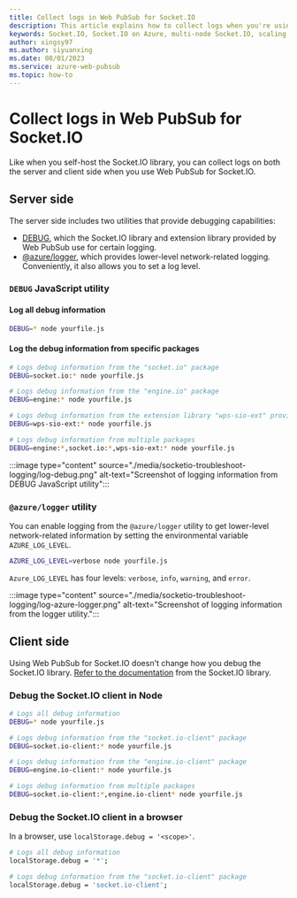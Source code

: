 ```yaml
---
title: Collect logs in Web PubSub for Socket.IO
description: This article explains how to collect logs when you're using Web PubSub for Socket.IO.
keywords: Socket.IO, Socket.IO on Azure, multi-node Socket.IO, scaling Socket.IO, Socket.IO logging, Socket.IO debugging, socketio, azure socketio
author: xingsy97
ms.author: siyuanxing
ms.date: 08/01/2023
ms.service: azure-web-pubsub
ms.topic: how-to
---
```

# Collect logs in Web PubSub for Socket.IO

Like when you self-host the Socket.IO library, you can collect logs on both the server and client side when you use Web PubSub for Socket.IO.

## Server side

The server side includes two utilities that provide debugging capabilities:

- [DEBUG](https://github.com/debug-js/debug), which the Socket.IO library and extension library provided by Web PubSub use for certain logging.
- [@azure/logger](https://www.npmjs.com/package/@azure/logger), which provides lower-level network-related logging. Conveniently, it also allows you to set a log level.

### `DEBUG` JavaScript utility

#### Log all debug information

```bash
DEBUG=* node yourfile.js
```

#### Log the debug information from specific packages

```bash
# Logs debug information from the "socket.io" package
DEBUG=socket.io:* node yourfile.js

# Logs debug information from the "engine.io" package
DEBUG=engine:* node yourfile.js

# Logs debug information from the extension library "wps-sio-ext" provided by Web PubSub
DEBUG=wps-sio-ext:* node yourfile.js

# Logs debug information from multiple packages
DEBUG=engine:*,socket.io:*,wps-sio-ext:* node yourfile.js
```

:::image type="content" source="./media/socketio-troubleshoot-logging/log-debug.png" alt-text="Screenshot of logging information from DEBUG JavaScript utility":::

### `@azure/logger` utility

You can enable logging from the `@azure/logger` utility to get lower-level network-related information by setting the environmental variable `AZURE_LOG_LEVEL`.

```bash
AZURE_LOG_LEVEL=verbose node yourfile.js
```

`Azure_LOG_LEVEL` has four levels: `verbose`, `info`, `warning`, and `error`.

:::image type="content" source="./media/socketio-troubleshoot-logging/log-azure-logger.png" alt-text="Screenshot of logging information from the logger utility.":::

## Client side

Using Web PubSub for Socket.IO doesn't change how you debug the Socket.IO library. [Refer to the documentation](https://socket.io/docs/v4/logging-and-debugging/) from the Socket.IO library.

### Debug the Socket.IO client in Node

```bash
# Logs all debug information
DEBUG=* node yourfile.js

# Logs debug information from the "socket.io-client" package 
DEBUG=socket.io-client:* node yourfile.js

# Logs debug information from the "engine.io-client" package 
DEBUG=engine.io-client:* node yourfile.js

# Logs debug information from multiple packages 
DEBUG=socket.io-client:*,engine.io-client* node yourfile.js
```

### Debug the Socket.IO client in a browser

In a browser, use `localStorage.debug = '<scope>'`.

```bash
# Logs all debug information
localStorage.debug = '*';

# Logs debug information from the "socket.io-client" package 
localStorage.debug = 'socket.io-client';
```
